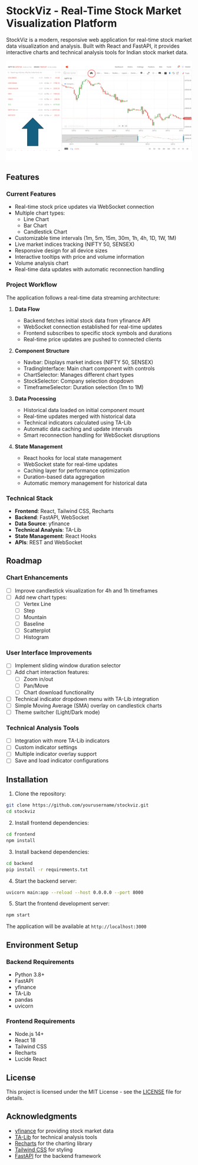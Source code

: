 # StockViz - Real-Time Stock Market Visualization Platform

StockViz is a modern, responsive web application for real-time stock market data visualization and analysis. Built with React and FastAPI, it provides interactive charts and technical analysis tools for Indian stock market data.

![Trading View Screenshot](.github/images/Screenshot%20(17).png)

## Features

### Current Features
- Real-time stock price updates via WebSocket connection
- Multiple chart types:
  - Line Chart
  - Bar Chart
  - Candlestick Chart
- Customizable time intervals (1m, 5m, 15m, 30m, 1h, 4h, 1D, 1W, 1M)
- Live market indices tracking (NIFTY 50, SENSEX)
- Responsive design for all device sizes
- Interactive tooltips with price and volume information
- Volume analysis chart
- Real-time data updates with automatic reconnection handling

### Project Workflow
The application follows a real-time data streaming architecture:

1. **Data Flow**
   - Backend fetches initial stock data from yfinance API
   - WebSocket connection established for real-time updates
   - Frontend subscribes to specific stock symbols and durations
   - Real-time price updates are pushed to connected clients

2. **Component Structure**
   - Navbar: Displays market indices (NIFTY 50, SENSEX)
   - TradingInterface: Main chart component with controls
   - ChartSelector: Manages different chart types
   - StockSelector: Company selection dropdown
   - TimeframeSelector: Duration selection (1m to 1M)

3. **Data Processing**
   - Historical data loaded on initial component mount
   - Real-time updates merged with historical data
   - Technical indicators calculated using TA-Lib
   - Automatic data caching and update intervals
   - Smart reconnection handling for WebSocket disruptions

4. **State Management**
   - React hooks for local state management
   - WebSocket state for real-time updates
   - Caching layer for performance optimization
   - Duration-based data aggregation
   - Automatic memory management for historical data

### Technical Stack
- **Frontend**: React, Tailwind CSS, Recharts
- **Backend**: FastAPI, WebSocket
- **Data Source**: yfinance
- **Technical Analysis**: TA-Lib
- **State Management**: React Hooks
- **APIs**: REST and WebSocket

## Roadmap

### Chart Enhancements
- [ ] Improve candlestick visualization for 4h and 1h timeframes
- [ ] Add new chart types:
  - [ ] Vertex Line
  - [ ] Step
  - [ ] Mountain
  - [ ] Baseline
  - [ ] Scatterplot
  - [ ] Histogram

### User Interface Improvements
- [ ] Implement sliding window duration selector
- [ ] Add chart interaction features:
  - [ ] Zoom in/out
  - [ ] Pan/Move
  - [ ] Chart download functionality
- [ ] Technical indicator dropdown menu with TA-Lib integration
- [ ] Simple Moving Average (SMA) overlay on candlestick charts
- [ ] Theme switcher (Light/Dark mode)

### Technical Analysis Tools
- [ ] Integration with more TA-Lib indicators
- [ ] Custom indicator settings
- [ ] Multiple indicator overlay support
- [ ] Save and load indicator configurations

## Installation

1. Clone the repository:
```bash
git clone https://github.com/yourusername/stockviz.git
cd stockviz
```

2. Install frontend dependencies:
```bash
cd frontend
npm install
```

3. Install backend dependencies:
```bash
cd backend
pip install -r requirements.txt
```

4. Start the backend server:
```bash
uvicorn main:app --reload --host 0.0.0.0 --port 8000
```

5. Start the frontend development server:
```bash
npm start
```

The application will be available at `http://localhost:3000`

## Environment Setup

### Backend Requirements
- Python 3.8+
- FastAPI
- yfinance
- TA-Lib
- pandas
- uvicorn

### Frontend Requirements
- Node.js 14+
- React 18
- Tailwind CSS
- Recharts
- Lucide React

## License

This project is licensed under the MIT License - see the [LICENSE](LICENSE) file for details.

## Acknowledgments

- [yfinance](https://github.com/ranaroussi/yfinance) for providing stock market data
- [TA-Lib](https://github.com/mrjbq7/ta-lib) for technical analysis tools
- [Recharts](https://recharts.org/) for the charting library
- [Tailwind CSS](https://tailwindcss.com/) for styling
- [FastAPI](https://fastapi.tiangolo.com/) for the backend framework